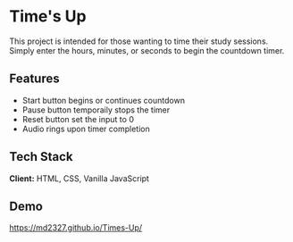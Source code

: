 
# Time's Up

This project is intended for those wanting to time their study sessions. Simply enter the hours, minutes, or seconds to begin the countdown timer.

## Features

- Start button begins or continues countdown
- Pause button temporaily stops the timer
- Reset button set the input to 0
- Audio rings upon timer completion



## Tech Stack

**Client:** HTML, CSS, Vanilla JavaScript



## Demo

https://md2327.github.io/Times-Up/
